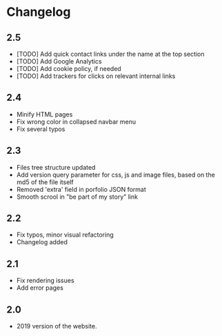 # Changelog

## 2.5
- [TODO] Add quick contact links under the name at the top section
- [TODO] Add Google Analytics
- [TODO] Add cookie policy, if needed
- [TODO] Add trackers for clicks on relevant internal links

## 2.4
- Minify HTML pages
- Fix wrong color in collapsed navbar menu
- Fix several typos

## 2.3
- Files tree structure updated
- Add version query parameter for css, js and image files, based on the md5 of the file itself
- Removed 'extra' field in porfolio JSON format
- Smooth scrool in "be part of my story" link

## 2.2
- Fix typos, minor visual refactoring
- Changelog added

## 2.1
- Fix rendering issues
- Add error pages

## 2.0
- 2019 version of the website.